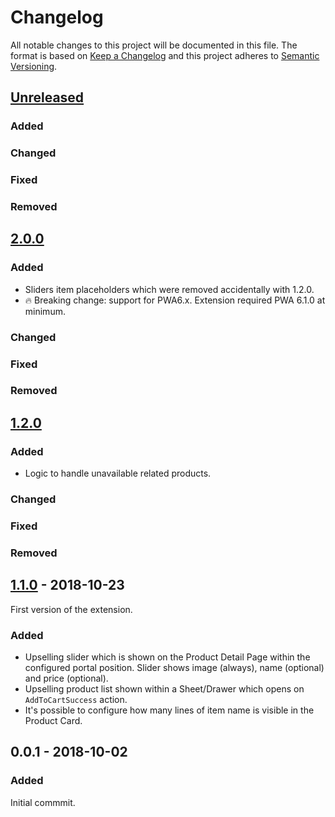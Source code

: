 # Changelog
 All notable changes to this project will be documented in this file.
 The format is based on [Keep a Changelog](http://keepachangelog.com/) and this project adheres to [Semantic Versioning](http://semver.org/).

## [Unreleased]
### Added
### Changed
### Fixed
### Removed

## [2.0.0]
### Added
- Sliders item placeholders which were removed accidentally with 1.2.0.
- 🔥 Breaking change: support for PWA6.x. Extension required PWA 6.1.0 at minimum.
### Changed
### Fixed
### Removed

## [1.2.0]
### Added
- Logic to handle unavailable related products.
### Changed
### Fixed
### Removed

## [1.1.0] - 2018-10-23
First version of the extension.
### Added
- Upselling slider which is shown on the Product Detail Page within the configured portal position. Slider shows image (always), name (optional) and price (optional).
- Upselling product list shown within a Sheet/Drawer which opens on `AddToCartSuccess` action.
- It's possible to configure how many lines of item name is visible in the Product Card.

## 0.0.1 - 2018-10-02
### Added
Initial commmit.

[Unreleased]: https://github.com/shopgate/ext-upselling/compare/v1.1.0...HEAD
[2.0.0]: https://github.com/shopgate/ext-upselling/compare/v1.2.0...v2.0.0
[1.2.0]: https://github.com/shopgate/ext-upselling/compare/v1.1.0...v1.2.0
[1.1.0]: https://github.com/shopgate/ext-upselling/compare/v0.0.1...v1.1.0
